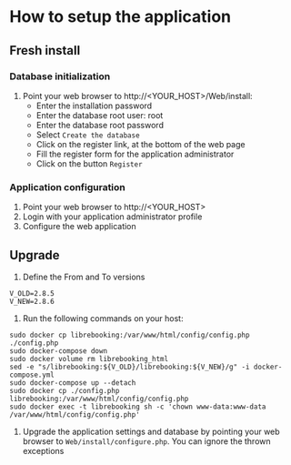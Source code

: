 # How to setup the application

## Fresh install

### Database initialization
1. Point your web browser to http://\<YOUR_HOST\>/Web/install:
   - Enter the installation password
   - Enter the database root user: root
   - Enter the database root password
   - Select `Create the database`
   - Click on the register link, at the bottom of the web page
   - Fill the register form for the application administrator
   - Click on the button `Register`

### Application configuration
1. Point your web browser to http://\<YOUR_HOST\>
1. Login with your application administrator profile
1. Configure the web application

## Upgrade
1. Define the From and To versions
```
V_OLD=2.8.5
V_NEW=2.8.6
```

1. Run the following commands on your host:
```
sudo docker cp librebooking:/var/www/html/config/config.php ./config.php
sudo docker-compose down
sudo docker volume rm librebooking_html
sed -e "s/librebooking:${V_OLD}/librebooking:${V_NEW}/g" -i docker-compose.yml
sudo docker-compose up --detach
sudo docker cp ./config.php librebooking:/var/www/html/config/config.php
sudo docker exec -t librebooking sh -c 'chown www-data:www-data /var/www/html/config/config.php'
```
1. Upgrade the application settings and database by pointing your web browser to `Web/install/configure.php`. You can ignore the thrown exceptions